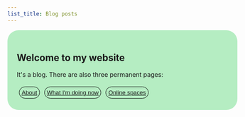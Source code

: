```yaml
---
list_title: Blog posts
---
```


<div style="width: 100%; background-color: #B5EDC2; border-radius: 25px; padding: 0.5em; margin-bottom: 0.5em;">
  <div style="margin: 0.5em; padding: 0.5em;">
    <h2>Welcome to my website</h2>
    <p>It's a blog. There are also three permanent pages:</p>
    <div style="display: flex;">
      <button style="border: 1px solid black; background-color: inherit; margin: 0.375em; padding: 0.375em; border-radius: 25px;"><a href="about">About</a></button>
      <button style="border: 1px solid black; background-color: inherit; margin: 0.375em; padding: 0.375em; border-radius: 25px;"><a href="now">What I'm doing now</a></button>
      <button style="border: 1px solid black; background-color: inherit; margin: 0.375em; padding: 0.375em; border-radius: 25px;"><a href="spaces">Online spaces</a></button>
    </div>
  </div>
</div>

